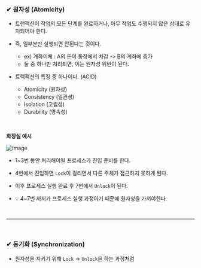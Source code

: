 ### ✔ 원자성 (Atomicity)
- 트랜잭션이 작업의 모든 단계를 완료하거나, 아무 작업도 수행되지 않은 상태로 유지되어야 한다.

- 즉, 일부분만 실행되면 안된다는 것이다.
  - ex) 계좌이체 : A의 돈이 통장에서 차감  ->  B의 계좌에 증가
  - 둘 중 하나만 처리되면, 이는 원자성 위반이 된다.
 
- 트랙잭션의 특징 중 하나이다. (ACID)
  - Atomicity (원자성)
  - Consistency (일관성)
  - Isolation (고립성)
  - Durability (영속성)
 <br>
 
**화장실 예시**

![image](https://github.com/yejun95/Today-I-Learned/assets/121341413/cdb7337b-90c2-4907-a819-131b1e51b408)
<br>

- 1~3번 동안 처리해야될 프로세스가 진입 준비를 한다.

- 4번에서 진입하면 `Lock`이 걸리면서 다른 주체가 접근하지 못하게 된다.

- 이후 프로세스 실행 완료 후 7번에서 `Unlock`이 된다.

- 💡 4~7번 까지가 프로세스 실행 과정이기 때문에 원자성을 가져야한다.
<br>
<hr>
<br>

### ✔ 동기화 (Synchronization)
- 원자성을 지키기 위해 `Lock` -> `Unlock`을 하는 과정처럼
